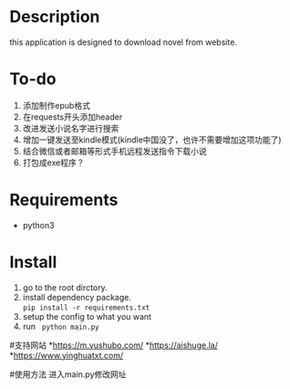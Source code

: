 # Description
this application is designed to download novel from website.
# To-do
1. 添加制作epub格式
2. 在requests开头添加header
3. 改进发送小说名字进行搜索
4. 增加一键发送至kindle模式(kindle中国没了，也许不需要增加这项功能了)
5. 结合微信或者邮箱等形式手机远程发送指令下载小说
6. 打包成exe程序？

# Requirements
* python3

# Install
1.  go to the root dirctory.
2.  install dependency package.  
```pip install -r requirements.txt```
3. setup the config to what you want
4. run ``` python main.py```

#支持网站
*https://m.yushubo.com/
*https://aishuge.la/
*https://www.yinghuatxt.com/

#使用方法
进入main.py修改网址
